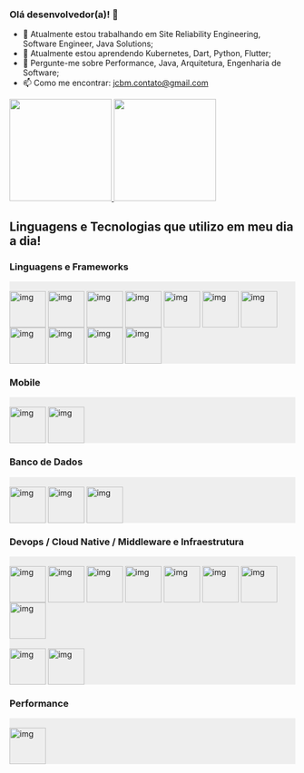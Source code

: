 ### Olá desenvolvedor(a)! 👋

- 🔭 Atualmente estou trabalhando em Site Reliability Engineering, Software Engineer, Java Solutions;
- 🌱 Atualmente estou aprendendo Kubernetes, Dart, Python, Flutter;
- 💬 Pergunte-me sobre Performance, Java, Arquitetura, Engenharia de Software;
- 📫 Como me encontrar: jcbm.contato@gmail.com


<div>
	<a href="https://github.com/jeancbezerra">
		<img height="180em" src="https://github-readme-stats.vercel.app/api?username=jeancbezerra&show_icons=true&theme=graywhite&include_all_commits=true&count_private=true" />
        <img height="180em" src="https://github-readme-stats.vercel.app/api/top-langs/?username=jeancbezerra&layout=compact&langs_count=16&graywhite" />
	</a>
</div>

##

## Linguagens e Tecnologias que utilizo em meu dia a dia!

### Linguagens e Frameworks

<div style="display: inline_block; background: #eee !important;"><br />
    <img align="center" alt="img" height="64" src="https://cdn.jsdelivr.net/gh/devicons/devicon/icons/java/java-original-wordmark.svg" />
    <img align="center" alt="img" height="64" src="https://cdn.jsdelivr.net/gh/devicons/devicon/icons/spring/spring-original-wordmark.svg" />
    <img align="center" alt="img" height="64" src="https://cdn.jsdelivr.net/gh/devicons/devicon/icons/dart/dart-original-wordmark.svg" />
    <img align="center" alt="img" height="64" src="https://cdn.jsdelivr.net/gh/devicons/devicon/icons/python/python-original-wordmark.svg" />    
    <img align="center" alt="img" height="64" src="https://cdn.jsdelivr.net/gh/devicons/devicon/icons/javascript/javascript-original.svg" />
    <img align="center" alt="img" height="64" src="https://cdn.jsdelivr.net/gh/devicons/devicon/icons/typescript/typescript-original.svg" />    
    <img align="center" alt="img" height="64" src="https://cdn.jsdelivr.net/gh/devicons/devicon/icons/html5/html5-original-wordmark.svg" />
    <img align="center" alt="img" height="64" src="https://cdn.jsdelivr.net/gh/devicons/devicon/icons/css3/css3-original-wordmark.svg" />
    <img align="center" alt="img" height="64" src="https://cdn.jsdelivr.net/gh/devicons/devicon/icons/flutter/flutter-original.svg" />
    <img align="center" alt="img" height="64" src="https://cdn.jsdelivr.net/gh/devicons/devicon/icons/markdown/markdown-original.svg" />
    <img align="center" alt="img" height="64" src="https://cdn.jsdelivr.net/gh/devicons/devicon/icons/bootstrap/bootstrap-plain-wordmark.svg" />
</div>

### Mobile

<div style="display: inline_block; background: #eee !important;"><br />
    <img align="center" alt="img" height="64" src="https://cdn.jsdelivr.net/gh/devicons/devicon/icons/swift/swift-original-wordmark.svg" />
    <img align="center" alt="img" height="64" src="https://cdn.jsdelivr.net/gh/devicons/devicon/icons/android/android-original-wordmark.svg" />
</div>

### Banco de Dados

<div style="display: inline_block; background: #eee !important;"><br />
    <img align="center" alt="img" height="64" src="https://cdn.jsdelivr.net/gh/devicons/devicon/icons/postgresql/postgresql-original-wordmark.svg" />
    <img align="center" alt="img" height="64" src="https://cdn.jsdelivr.net/gh/devicons/devicon/icons/oracle/oracle-original.svg" />
    <img align="center" alt="img" height="64" src="https://cdn.jsdelivr.net/gh/devicons/devicon/icons/microsoftsqlserver/microsoftsqlserver-plain-wordmark.svg" />
	
</div>

### Devops / Cloud Native / Middleware e Infraestrutura

<div style="display: inline_block; background: #eee !important;"><br />
    <img align="center" alt="img" height="64" src="https://cdn.jsdelivr.net/gh/devicons/devicon/icons/redhat/redhat-original-wordmark.svg" />
    <img align="center" alt="img" height="64" src="https://cdn.jsdelivr.net/gh/devicons/devicon/icons/centos/centos-original-wordmark.svg" />
    <img align="center" alt="img" height="64" src="https://cdn.jsdelivr.net/gh/devicons/devicon/icons/jenkins/jenkins-original.svg" />
    <img align="center" alt="img" height="64" src="https://cdn.jsdelivr.net/gh/devicons/devicon/icons/git/git-original-wordmark.svg" />
    <img align="center" alt="img" height="64" src="https://cdn.jsdelivr.net/gh/devicons/devicon/icons/kubernetes/kubernetes-plain-wordmark.svg" />
    <img align="center" alt="img" height="64" src="https://cdn.jsdelivr.net/gh/devicons/devicon/icons/tomcat/tomcat-original-wordmark.svg" />
    <img align="center" alt="img" height="64" src="https://cdn.jsdelivr.net/gh/devicons/devicon/icons/vim/vim-original.svg" />
    <img align="center" alt="img" height="64" src="https://cdn.jsdelivr.net/gh/devicons/devicon/icons/vscode/vscode-original-wordmark.svg" />    
</div>

<div style="display: inline_block; background: #eee !important;"><br />
    <img align="center" alt="img" height="64" src="https://cdn.jsdelivr.net/gh/devicons/devicon/icons/amazonwebservices/amazonwebservices-original.svg" />
    <img align="center" alt="img" height="64" src="https://cdn.jsdelivr.net/gh/devicons/devicon/icons/azure/azure-original.svg" />
</div>

### Performance

<div style="display: inline_block; background: #eee !important;"><br />
    <img align="center" alt="img" height="64" src="https://cdn.jsdelivr.net/gh/devicons/devicon/icons/gatling/gatling-plain.svg" />
</div>

